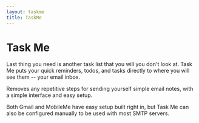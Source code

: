 ```yaml
---
layout: taskme
title: TaskMe
---
```


# Task Me 

Last thing you need is another task list that you will you don't look at. 
Task Me puts your quick reminders, todos, and tasks directly to where you will see them -- your
email inbox.

Removes any repetitive steps for sending yourself simple email notes, with a simple interface and easy setup. 

Both Gmail and MobileMe have easy setup built right in, but Task Me can also be configured manually to be used with most SMTP servers.


